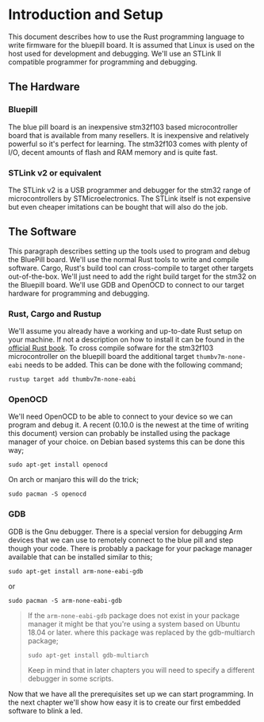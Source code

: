 # Introduction and Setup

This document describes how to use the Rust programming language to write firmware for the bluepill board. It is assumed that Linux is used on the host used for development and debugging.
We'll use an STLink II compatible programmer for programming and debugging.

## The Hardware

### Bluepill
The blue pill board is an inexpensive stm32f103 based microcontroller board that is available from many resellers. It is inexpensive and relatively powerful so it's
perfect for learning. The stm32f103 comes with plenty of I/O, decent amounts of flash and RAM memory and is quite fast.

### STLink v2 or equivalent
The STLink v2 is a USB programmer and debugger for the stm32 range of microcontrollers by STMicroelectronics. The STLink itself is not expensive but even cheaper
imitations can be bought that will also do the job.

## The Software
This paragraph describes setting up the tools used to program and debug the BluePill board. We'll use the normal Rust tools to write and compile software. Cargo, Rust's
build tool can cross-compile to target other targets out-of-the-box. We'll just need to add the right build target for the stm32 on the Bluepill board.
We'll use GDB and OpenOCD to connect to our target hardware for programming and debugging.

### Rust, Cargo and Rustup
We'll assume you already have a working and up-to-date Rust setup on your machine. If not a description on how to install it can be found in the [official Rust book](https://doc.rust-lang.org/book/ch01-01-installation.html). To cross compile sofware for the stm32f103 microcontroller on the bluepill board the additional target `thumbv7m-none-eabi` needs to be added. This can be done with the following command;
```
rustup target add thumbv7m-none-eabi
```

### OpenOCD
We'll need OpenOCD to be able to connect to your device so we can program and debug it. A recent (0.10.0 is the newest at the time of writing this document) version can
probably be installed using the package manager of your choice.
on Debian based systems this can be done this way;
```
sudo apt-get install openocd
```

On arch or manjaro this will do the trick;
```
sudo pacman -S openocd
```

### GDB
GDB is the Gnu debugger. There is a special version for debugging Arm devices that we can use to remotely connect to the blue pill and step though your code. There is
probably a package for your package manager available that can be installed similar to this;
```
sudo apt-get install arm-none-eabi-gdb
```
or
```
sudo pacman -S arm-none-eabi-gdb
```

> If the `arm-none-eabi-gdb` package does not exist in your package manager it might be that you're using a system based on Ubuntu 18.04 or later. where this package
> was replaced by the gdb-multiarch package;
> ```
> sudo apt-get install gdb-multiarch
> ```
> Keep in mind that in later chapters you will need to specify a different debugger in some scripts.

Now that we have all the prerequisites set up we can start programming. In the next chapter we'll show how easy it is to create our first embedded software to blink
a led.

